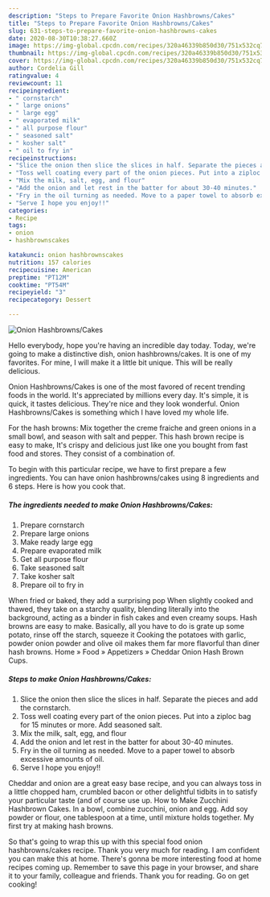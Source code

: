 ```yaml
---
description: "Steps to Prepare Favorite Onion Hashbrowns/Cakes"
title: "Steps to Prepare Favorite Onion Hashbrowns/Cakes"
slug: 631-steps-to-prepare-favorite-onion-hashbrowns-cakes
date: 2020-08-30T10:38:27.660Z
image: https://img-global.cpcdn.com/recipes/320a46339b850d30/751x532cq70/onion-hashbrownscakes-recipe-main-photo.jpg
thumbnail: https://img-global.cpcdn.com/recipes/320a46339b850d30/751x532cq70/onion-hashbrownscakes-recipe-main-photo.jpg
cover: https://img-global.cpcdn.com/recipes/320a46339b850d30/751x532cq70/onion-hashbrownscakes-recipe-main-photo.jpg
author: Cordelia Gill
ratingvalue: 4
reviewcount: 11
recipeingredient:
- " cornstarch"
- " large onions"
- " large egg"
- " evaporated milk"
- " all purpose flour"
- " seasoned salt"
- " kosher salt"
- " oil to fry in"
recipeinstructions:
- "Slice the onion then slice the slices in half. Separate the pieces and add the cornstarch."
- "Toss well coating every part of the onion pieces. Put into a ziploc bag for 15 minutes or more. Add seasoned salt."
- "Mix the milk, salt, egg, and flour"
- "Add the onion and let rest in the batter for about 30-40 minutes."
- "Fry in the oil turning as needed. Move to a paper towel to absorb excessive amounts of oil."
- "Serve I hope you enjoy!!"
categories:
- Recipe
tags:
- onion
- hashbrownscakes

katakunci: onion hashbrownscakes 
nutrition: 157 calories
recipecuisine: American
preptime: "PT12M"
cooktime: "PT54M"
recipeyield: "3"
recipecategory: Dessert

---
```



![Onion Hashbrowns/Cakes](https://img-global.cpcdn.com/recipes/320a46339b850d30/751x532cq70/onion-hashbrownscakes-recipe-main-photo.jpg)

Hello everybody, hope you're having an incredible day today. Today, we're going to make a distinctive dish, onion hashbrowns/cakes. It is one of my favorites. For mine, I will make it a little bit unique. This will be really delicious.

Onion Hashbrowns/Cakes is one of the most favored of recent trending foods in the world. It's appreciated by millions every day. It's simple, it is quick, it tastes delicious. They're nice and they look wonderful. Onion Hashbrowns/Cakes is something which I have loved my whole life.

For the hash browns: Mix together the creme fraiche and green onions in a small bowl, and season with salt and pepper. This hash brown recipe is easy to make, It&#39;s crispy and delicious just like one you bought from fast food and stores. They consist of a combination of.


To begin with this particular recipe, we have to first prepare a few ingredients. You can have onion hashbrowns/cakes using 8 ingredients and 6 steps. Here is how you cook that.

<!--inarticleads1-->

##### The ingredients needed to make Onion Hashbrowns/Cakes:

1. Prepare  cornstarch
1. Prepare  large onions
1. Make ready  large egg
1. Prepare  evaporated milk
1. Get  all purpose flour
1. Take  seasoned salt
1. Take  kosher salt
1. Prepare  oil to fry in


When fried or baked, they add a surprising pop When slightly cooked and thawed, they take on a starchy quality, blending literally into the background, acting as a binder in fish cakes and even creamy soups. Hash browns are easy to make. Basically, all you have to do is grate up some potato, rinse off the starch, squeeze it Cooking the potatoes with garlic, powder onion powder and olive oil makes them far more flavorful than diner hash browns. Home » Food » Appetizers » Cheddar Onion Hash Brown Cups. 

<!--inarticleads2-->

##### Steps to make Onion Hashbrowns/Cakes:

1. Slice the onion then slice the slices in half. Separate the pieces and add the cornstarch.
1. Toss well coating every part of the onion pieces. Put into a ziploc bag for 15 minutes or more. Add seasoned salt.
1. Mix the milk, salt, egg, and flour
1. Add the onion and let rest in the batter for about 30-40 minutes.
1. Fry in the oil turning as needed. Move to a paper towel to absorb excessive amounts of oil.
1. Serve I hope you enjoy!!


Cheddar and onion are a great easy base recipe, and you can always toss in a little chopped ham, crumbled bacon or other delightful tidbits in to satisfy your particular taste (and of course use up. How to Make Zucchini Hashbrown Cakes. In a bowl, combine zucchini, onion and egg. Add soy powder or flour, one tablespoon at a time, until mixture holds together. My first try at making hash browns. 

So that's going to wrap this up with this special food onion hashbrowns/cakes recipe. Thank you very much for reading. I am confident you can make this at home. There's gonna be more interesting food at home recipes coming up. Remember to save this page in your browser, and share it to your family, colleague and friends. Thank you for reading. Go on get cooking!

